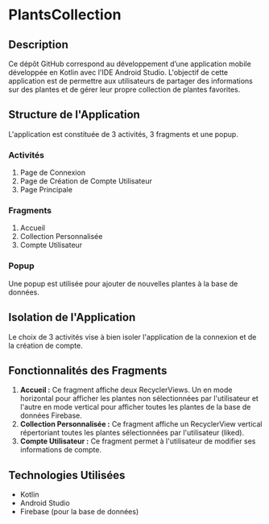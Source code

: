 # PlantsCollection

## Description
Ce dépôt GitHub correspond au développement d’une application mobile développée en Kotlin avec l'IDE Android Studio. L'objectif de cette application est de permettre aux utilisateurs de partager des informations sur des plantes et de gérer leur propre collection de plantes favorites.

## Structure de l'Application
L'application est constituée de 3 activités, 3 fragments et une popup.

### Activités
1. Page de Connexion
2. Page de Création de Compte Utilisateur
3. Page Principale

### Fragments
1. Accueil
2. Collection Personnalisée
3. Compte Utilisateur

### Popup
Une popup est utilisée pour ajouter de nouvelles plantes à la base de données.

## Isolation de l'Application
Le choix de 3 activités vise à bien isoler l'application de la connexion et de la création de compte.

## Fonctionnalités des Fragments
1. **Accueil :** Ce fragment affiche deux RecyclerViews. Un en mode horizontal pour afficher les plantes non sélectionnées par l'utilisateur et l'autre en mode vertical pour afficher toutes les plantes de la base de données Firebase.
2. **Collection Personnalisée :** Ce fragment affiche un RecyclerView vertical répertoriant toutes les plantes sélectionnées par l'utilisateur (liked).
3. **Compte Utilisateur :** Ce fragment permet à l'utilisateur de modifier ses informations de compte.

## Technologies Utilisées
- Kotlin
- Android Studio
- Firebase (pour la base de données)
